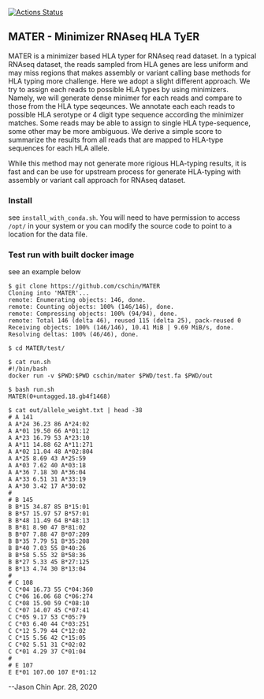 [![Actions Status](https://github.com/cschin/MATER/workflows/build-and-push-docker-image/badge.svg)](https://github.com/cschin/MATER/actions)

## MATER - Minimizer RNAseq HLA TyER

MATER is a minimizer based HLA typer for RNAseq read dataset. In a typical RNAseq dataset,
the reads sampled from HLA genes are less uniform and may miss regions that makes assembly
or variant calling base methods for HLA typing more challenge. Here we adopt a slight
different approach. We try to assign each reads to possible HLA types by using minimizers.
Namely, we will generate dense minimer for each reads and compare to those from the HLA
type seqeunces. We annotate each each reads to possible HLA serotype or 4 digit type sequence
according the minimizer matches. Some reads may be able to assign to single HLA type-sequence,
some other may be more ambiguous. We derive a simple score to summarize the results from
all reads that are mapped to HLA-type sequences for each HLA allele.

While this method may not generate more rigious HLA-typing results, it is fast and can be
use for upstream process for generate HLA-typing with assembly or variant call approach
for RNAseq dataset.


### Install

see `install_with_conda.sh`. You will need to have permission to access `/opt/` in your 
system or you can modify the source code to point to a location for the data file.


### Test run with built docker image

see an example below

```
$ git clone https://github.com/cschin/MATER
Cloning into 'MATER'...
remote: Enumerating objects: 146, done.
remote: Counting objects: 100% (146/146), done.
remote: Compressing objects: 100% (94/94), done.
remote: Total 146 (delta 46), reused 115 (delta 25), pack-reused 0
Receiving objects: 100% (146/146), 10.41 MiB | 9.69 MiB/s, done.
Resolving deltas: 100% (46/46), done.

$ cd MATER/test/

$ cat run.sh
#!/bin/bash
docker run -v $PWD:$PWD cschin/mater $PWD/test.fa $PWD/out

$ bash run.sh
MATER(0+untagged.18.gb4f1468)

$ cat out/allele_weight.txt | head -38
# A 141
A A*24 36.23 86 A*24:02
A A*01 19.50 66 A*01:12
A A*23 16.79 53 A*23:10
A A*11 14.88 62 A*11:271
A A*02 11.04 48 A*02:804
A A*25 8.69 43 A*25:59
A A*03 7.62 40 A*03:18
A A*36 7.18 30 A*36:04
A A*33 6.51 31 A*33:19
A A*30 3.42 17 A*30:02
#
# B 145
B B*15 34.87 85 B*15:01
B B*57 15.97 57 B*57:01
B B*48 11.49 64 B*48:13
B B*81 8.90 47 B*81:02
B B*07 7.88 47 B*07:209
B B*35 7.79 51 B*35:208
B B*40 7.03 55 B*40:26
B B*58 5.55 32 B*58:36
B B*27 5.33 45 B*27:125
B B*13 4.74 30 B*13:04
#
# C 108
C C*04 16.73 55 C*04:360
C C*06 16.06 68 C*06:274
C C*08 15.90 59 C*08:10
C C*07 14.07 45 C*07:41
C C*05 9.17 53 C*05:79
C C*03 6.40 44 C*03:251
C C*12 5.79 44 C*12:02
C C*15 5.56 42 C*15:05
C C*02 5.51 31 C*02:02
C C*01 4.29 37 C*01:04
#
# E 107
E E*01 107.00 107 E*01:12
```

--Jason Chin
Apr. 28, 2020    
